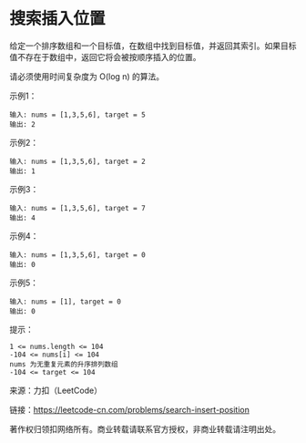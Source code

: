 # 搜索插入位置

给定一个排序数组和一个目标值，在数组中找到目标值，并返回其索引。如果目标值不存在于数组中，返回它将会被按顺序插入的位置。

请必须使用时间复杂度为 O(log n) 的算法。

示例1：
```text
输入: nums = [1,3,5,6], target = 5
输出: 2
```

示例2：
```text
输入: nums = [1,3,5,6], target = 2
输出: 1
```

示例3：
```text
输入: nums = [1,3,5,6], target = 7
输出: 4
```

示例4：
```text
输入: nums = [1,3,5,6], target = 0
输出: 0
```

示例5：
```text
输入: nums = [1], target = 0
输出: 0
```

提示：
```text
1 <= nums.length <= 104
-104 <= nums[i] <= 104
nums 为无重复元素的升序排列数组
-104 <= target <= 104
```

来源：力扣（LeetCode）

链接：https://leetcode-cn.com/problems/search-insert-position

著作权归领扣网络所有。商业转载请联系官方授权，非商业转载请注明出处。